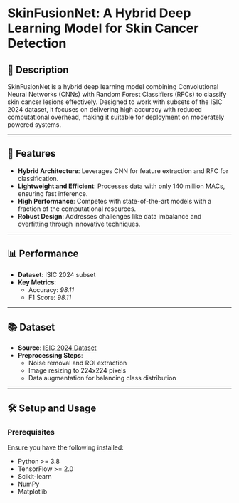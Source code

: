 # **SkinFusionNet: A Hybrid Deep Learning Model for Skin Cancer Detection**

## 📜 **Description**  
SkinFusionNet is a hybrid deep learning model combining Convolutional Neural Networks (CNNs) with Random Forest Classifiers (RFCs) to classify skin cancer lesions effectively. Designed to work with subsets of the ISIC 2024 dataset, it focuses on delivering high accuracy with reduced computational overhead, making it suitable for deployment on moderately powered systems.

---

## 🚀 **Features**  
- **Hybrid Architecture**: Leverages CNN for feature extraction and RFC for classification.  
- **Lightweight and Efficient**: Processes data with only 140 million MACs, ensuring fast inference.  
- **High Performance**: Competes with state-of-the-art models with a fraction of the computational resources.  
- **Robust Design**: Addresses challenges like data imbalance and overfitting through innovative techniques.  

---

## 📊 **Performance**  
- **Dataset**: ISIC 2024 subset  
- **Key Metrics**:  
  - Accuracy: *98.11*  
  - F1 Score: *98.11*  

---

## 📚 **Dataset**  
- **Source**: [ISIC 2024 Dataset](https://www.isic-archive.com/)  
- **Preprocessing Steps**:  
  - Noise removal and ROI extraction  
  - Image resizing to 224x224 pixels  
  - Data augmentation for balancing class distribution  

---

## 🛠️ **Setup and Usage**

### **Prerequisites**  
Ensure you have the following installed:  
- Python >= 3.8  
- TensorFlow >= 2.0  
- Scikit-learn  
- NumPy  
- Matplotlib  
